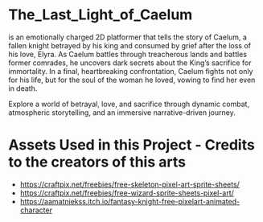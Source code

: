 # The_Last_Light_of_Caelum
is an emotionally charged 2D platformer that tells the story of Caelum, a fallen knight betrayed by his king and consumed by grief after the loss of his love, Elyra. As Caelum battles through treacherous lands and battles former comrades, he uncovers dark secrets about the King’s sacrifice for immortality. In a final, heartbreaking confrontation, Caelum fights not only for his life, but for the soul of the woman he loved, vowing to find her even in death.

Explore a world of betrayal, love, and sacrifice through dynamic combat, atmospheric storytelling, and an immersive narrative-driven journey.

# Assets Used in this Project - Credits to the creators of this arts
- https://craftpix.net/freebies/free-skeleton-pixel-art-sprite-sheets/
- https://craftpix.net/freebies/free-wizard-sprite-sheets-pixel-art/
- https://aamatniekss.itch.io/fantasy-knight-free-pixelart-animated-character
